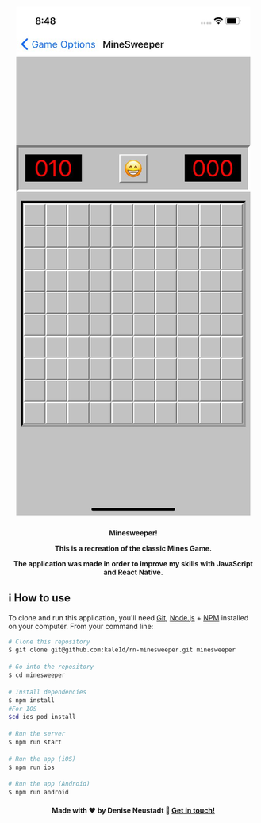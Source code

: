 <h1 align="center">
    <img alt="Minesweeper" src="https://github.com/kale1d/rn-minesweeper/blob/master/iOS-minesweeper.jpeg" />
    <br>
</h1>

<h4 align="center">
  <p>Minesweeper!</p>
  
  <p>This is a recreation of the classic Mines Game.</p>

  <p>The application was made in order to improve my skills with JavaScript and React Native.</p>
</h4>

## :information_source: How to use

To clone and run this application, you'll need [Git](https://git-scm.com), [Node.js](https://nodejs.org) + [NPM](https://www.npmjs.com) installed on your computer. From your command line:

```bash
# Clone this repository
$ git clone git@github.com:kale1d/rn-minesweeper.git minesweeper

# Go into the repository
$ cd minesweeper

# Install dependencies
$ npm install
#For IOS
$cd ios pod install

# Run the server
$ npm run start

# Run the app (iOS)
$ npm run ios

# Run the app (Android)
$ npm run android
```



<h4 align="center">
    Made with ♥ by Denise Neustadt 👋 <a href="https://www.linkedin.com/in/denise-neustadt/" target="_blank">Get in touch!</a>
</h4>
